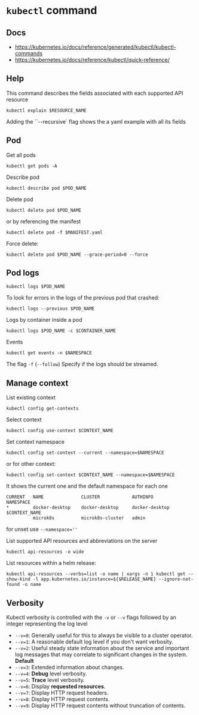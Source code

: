 # `kubectl` command

## Docs

* https://kubernetes.io/docs/reference/generated/kubectl/kubectl-commands
* https://kubernetes.io/docs/reference/kubectl/quick-reference/

## Help

This command describes the fields associated with each supported API resource

```shell
kubectl explain $RESOURCE_NAME
```

Adding the ``--recursive` flag shows the a yaml example with all its fields

## Pod

Get all pods

```shell
kubectl get pods -A
```

Describe pod

```shell
kubectl describe pod $POD_NAME
```

Delete pod

```shell
kubectl delete pod $POD_NAME
```

or by referencing the manifest

```shell
kubectl delete pod -f $MANIFEST.yaml
```

Force delete:

```shell
kubectl delete pod $POD_NAME --grace-period=0 --force
```

## Pod logs

```shell
kubectl logs $POD_NAME
```

To look for errors in the logs of the previous pod that crashed:

```shell
kubectl logs --previous $POD_NAME
```

Logs by container inside a pod

```shell
kubectl logs $POD_NAME -c $CONTAINER_NAME
```

Events

```shell
kubectl get events -n $NAMESPACE
```

The flag `-f` (`--follow`)    Specify if the logs should be streamed.

## Manage context

List existing context

```shell
kubectl config get-contexts
```

Select context

```shell
kubectl config use-context $CONTEXT_NAME
```

Set context namespace

```shell
kubectl config set-context --current --namespace=$NAMESPACE
```

or for other context:

```shell
kubectl config set-context $CONTEXT_NAME --namespace=$NAMESPACE
```

It shows the current one and the default namespace for each one

```
CURRENT   NAME              CLUSTER            AUTHINFO         NAMESPACE
*         docker-desktop    docker-desktop     docker-desktop   $CONTEXT_NAME
          microk8s          microk8s-cluster   admin
```

for unset use `--namespace=''`

List supported API resources and abbreviations on the server

```shell
kubectl api-resources -o wide
```

List resources within a helm release:

```shell
kubectl api-resources --verbs=list -o name | xargs -n 1 kubectl get --show-kind -l app.kubernetes.io/instance=${$RELEASE_NAME} --ignore-not-found -o name
```

## Verbosity

Kubectl verbosity is controlled with the `-v` or `--v` flags followed by an integer representing the log level

* `--v=0`: Generally useful for this to always be visible to a cluster operator.
* `--v=1`: A reasonable default log level if you don't want verbosity.
* `--v=2`: Useful steady state information about the service and important log messages that may correlate to
  significant changes in the system. **Default**
* `--v=3`: Extended information about changes.
* `--v=4`: **Debug** level verbosity.
* `--v=5`: **Trace** level verbosity.
* `--v=6`: Display **requested resources**.
* `--v=7`: Display HTTP request headers.
* `--v=8`: Display HTTP request contents.
* `--v=9`: Display HTTP request contents without truncation of contents.
